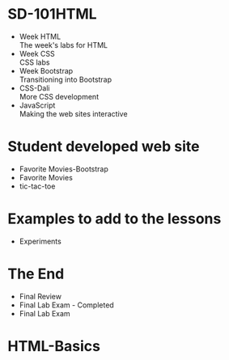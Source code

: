 # SD-101HTML
* Week HTML  
The week's labs for HTML
* Week CSS  
CSS labs
* Week Bootstrap  
Transitioning into Bootstrap  
* CSS-Dali  
More CSS development
* JavaScript  
Making the web sites interactive

# Student developed web site
* Favorite Movies-Bootstrap
* Favorite Movies
* tic-tac-toe

# Examples to add to the lessons
* Experiments

# The End
* Final Review
* Final Lab Exam - Completed
* Final Lab Exam
# HTML-Basics
